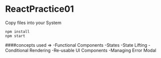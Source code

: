 # ReactPractice01

Copy files into your System
```
npm install
npm start
```
 ####concepts used => 
-Functional Components
-States
-State Lifting
-Conditional Rendering
-Re-usable UI Components
-Managing Error Modal
